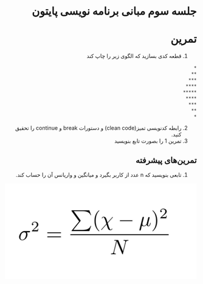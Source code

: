 <div dir="rtl">
  
# جلسه سوم مبانی برنامه نویسی پایتون
  
  
  # تمرین
  1. قطعه کدی بسازید که الگوی زیر را چاپ کند
```
*
**
***
****
*****
****
***
**
*
```
2. رابطه کدنویسی تمیز(clean code) و دستورات break و continue را تحقیق کنید.
3. تمرین 1 را بصورت تابع بنویسید

## تمرین‌های پیشرفته
1. تابعی بنویسید که n عدد از کاربر بگیرد و میانگین و واریانس آن را حساب کند.

![Variance Formula](./variance.jpg)

